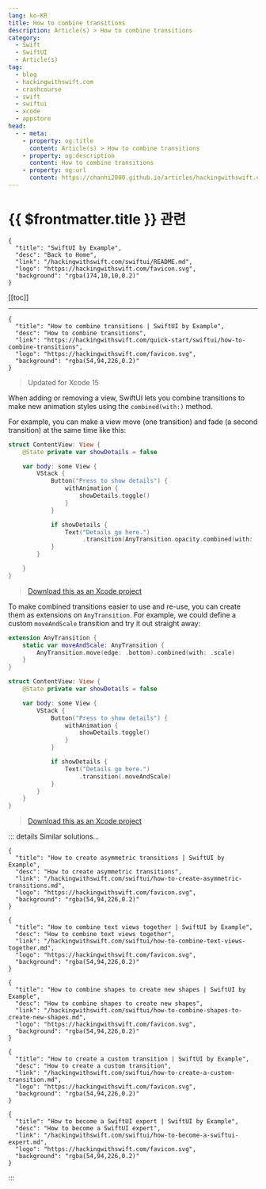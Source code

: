 ```yaml
---
lang: ko-KR
title: How to combine transitions
description: Article(s) > How to combine transitions
category:
  - Swift
  - SwiftUI
  - Article(s)
tag: 
  - blog
  - hackingwithswift.com
  - crashcourse
  - swift
  - swiftui
  - xcode
  - appstore
head:
  - - meta:
    - property: og:title
      content: Article(s) > How to combine transitions
    - property: og:description
      content: How to combine transitions
    - property: og:url
      content: https://chanhi2000.github.io/articles/hackingwithswift.com/swiftui/how-to-combine-transitions.html
---
```


# {{ $frontmatter.title }} 관련

```component VPCard
{
  "title": "SwiftUI by Example",
  "desc": "Back to Home",
  "link": "/hackingwithswift.com/swiftui/README.md",
  "logo": "https://hackingwithswift.com/favicon.svg",
  "background": "rgba(174,10,10,0.2)"
}
```

[[toc]]

---

```component VPCard
{
  "title": "How to combine transitions | SwiftUI by Example",
  "desc": "How to combine transitions",
  "link": "https://hackingwithswift.com/quick-start/swiftui/how-to-combine-transitions",
  "logo": "https://hackingwithswift.com/favicon.svg",
  "background": "rgba(54,94,226,0.2)"
}
```

> Updated for Xcode 15

When adding or removing a view, SwiftUI lets you combine transitions to make new animation styles using the `combined(with:)` method.

For example, you can make a view move (one transition) and fade (a second transition) at the same time like this:


```swift
struct ContentView: View {
    @State private var showDetails = false

    var body: some View {
        VStack {
            Button("Press to show details") {
                withAnimation {
                    showDetails.toggle()
                }
            }

            if showDetails {
                Text("Details go here.")
                     .transition(AnyTransition.opacity.combined(with: .slide))
            }
        }

    }
}
```

> [<FontIcon icon="fas fa-file-zipper"/>Download this as an Xcode project](https://hackingwithswift.com/files/projects/swiftui/how-to-combine-transitions-1.zip)

<VidStack src="https://hackingwithswift.com/img/books/quick-start/swiftui/how-to-combine-transitions-1~dark.mp4" />

To make combined transitions easier to use and re-use, you can create them as extensions on `AnyTransition`. For example, we could define a custom `moveAndScale` transition and try it out straight away:


```swift
extension AnyTransition {
    static var moveAndScale: AnyTransition {
        AnyTransition.move(edge: .bottom).combined(with: .scale)
    }
}

struct ContentView: View {
    @State private var showDetails = false

    var body: some View {
        VStack {
            Button("Press to show details") {
                withAnimation {
                    showDetails.toggle()
                }
            }

            if showDetails {
                Text("Details go here.")
                    .transition(.moveAndScale)
            }
        }
    }
}
```

> [<FontIcon icon="fas fa-file-zipper"/>Download this as an Xcode project](https://hackingwithswift.com/files/projects/swiftui/how-to-combine-transitions-2.zip)

<VidStack src="https://hackingwithswift.com/img/books/quick-start/swiftui/how-to-combine-transitions-2~dark.mp4" />

::: details Similar solutions…

```component VPCard
{
  "title": "How to create asymmetric transitions | SwiftUI by Example",
  "desc": "How to create asymmetric transitions",
  "link": "/hackingwithswift.com/swiftui/how-to-create-asymmetric-transitions.md",
  "logo": "https://hackingwithswift.com/favicon.svg",
  "background": "rgba(54,94,226,0.2)"
}
```

```component VPCard
{
  "title": "How to combine text views together | SwiftUI by Example",
  "desc": "How to combine text views together",
  "link": "/hackingwithswift.com/swiftui/how-to-combine-text-views-together.md",
  "logo": "https://hackingwithswift.com/favicon.svg",
  "background": "rgba(54,94,226,0.2)"
}
```

```component VPCard
{
  "title": "How to combine shapes to create new shapes | SwiftUI by Example",
  "desc": "How to combine shapes to create new shapes",
  "link": "/hackingwithswift.com/swiftui/how-to-combine-shapes-to-create-new-shapes.md",
  "logo": "https://hackingwithswift.com/favicon.svg",
  "background": "rgba(54,94,226,0.2)"
}
```

```component VPCard
{
  "title": "How to create a custom transition | SwiftUI by Example",
  "desc": "How to create a custom transition",
  "link": "/hackingwithswift.com/swiftui/how-to-create-a-custom-transition.md",
  "logo": "https://hackingwithswift.com/favicon.svg",
  "background": "rgba(54,94,226,0.2)"
}
```

```component VPCard
{
  "title": "How to become a SwiftUI expert | SwiftUI by Example",
  "desc": "How to become a SwiftUI expert",
  "link": "/hackingwithswift.com/swiftui/how-to-become-a-swiftui-expert.md",
  "logo": "https://hackingwithswift.com/favicon.svg",
  "background": "rgba(54,94,226,0.2)"
}
```

:::

